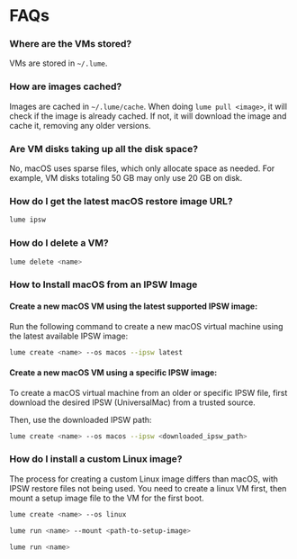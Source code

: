 # FAQs

### Where are the VMs stored?

VMs are stored in `~/.lume`.

### How are images cached?

Images are cached in `~/.lume/cache`. When doing `lume pull <image>`, it will check if the image is already cached. If not, it will download the image and cache it, removing any older versions.

### Are VM disks taking up all the disk space?

No, macOS uses sparse files, which only allocate space as needed. For example, VM disks totaling 50 GB may only use 20 GB on disk.

### How do I get the latest macOS restore image URL?

```bash
lume ipsw
```

### How do I delete a VM?

```bash
lume delete <name>
```

### How to Install macOS from an IPSW Image

#### Create a new macOS VM using the latest supported IPSW image:
Run the following command to create a new macOS virtual machine using the latest available IPSW image:

```bash
lume create <name> --os macos --ipsw latest
```

#### Create a new macOS VM using a specific IPSW image:
To create a macOS virtual machine from an older or specific IPSW file, first download the desired IPSW (UniversalMac) from a trusted source.

Then, use the downloaded IPSW path:

```bash
lume create <name> --os macos --ipsw <downloaded_ipsw_path>
```

### How do I install a custom Linux image?

The process for creating a custom Linux image differs than macOS, with IPSW restore files not being used. You need to create a linux VM first, then mount a setup image file to the VM for the first boot.

```bash
lume create <name> --os linux

lume run <name> --mount <path-to-setup-image>

lume run <name>
```
